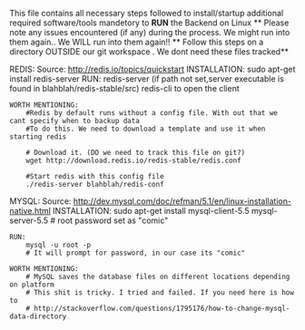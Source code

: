 This file contains all necessary steps followed to install/startup additional required software/tools mandetory to **RUN** the Backend on Linux 
** Please note any  issues encountered (if any) during the process. We might run into them again.. We WILL run into them again!!
 ** Follow this steps on a directory OUTSIDE our git workspace . We dont need these files tracked**

REDIS: Source: http://redis.io/topics/quickstart
	INSTALLATION:
		sudo apt-get install redis-server
	RUN:
		redis-server (if path not set,server executable is found in blahblah/redis-stable/src)
		redis-cli to open the client	
		
	WORTH MENTIONING:
		#Redis by default runs without a config file. With out that we cant specify when to backup data
		#To do this. We need to download a template and use it when starting redis
		
		# Download it. (DO we need to track this file on git?) 
		wget http://download.redis.io/redis-stable/redis.conf 

		#Start redis with this config file
		./redis-server blahblah/redis-conf

MYSQL: Source: http://dev.mysql.com/doc/refman/5.1/en/linux-installation-native.html
	INSTALLATION:
		sudo apt-get install mysql-client-5.5 mysql-server-5.5
		# root password set as "comic"

	RUN:
		mysql -u root -p 
		# It will prompt for password, in our case its "comic"

	WORTH MENTIONING:
		# MySQL saves the database files on different locations depending on platform
		# This shit is tricky. I tried and failed. If you need here is how to
		# http://stackoverflow.com/questions/1795176/how-to-change-mysql-data-directory
